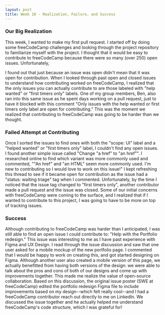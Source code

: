 ```yaml
---
layout: post
title: Week 10 - Realization, Failure, and Success 
---
```


### Our Big Realization
This week, I wanted to make my first pull request. I started off by doing some freeCodeCamp challenges and looking through the project repository to familiarize myself with the project. I thought that it would be easy to contribute to freeCodeCamp because there were so many (over 250) open issues. Unfortunately, 
<!--more-->
I found out that just because an issue was open didn't mean that it was open for contribution. When I looked through past open and closed issues to understand how contributing worked on freeCodeCamp, I realized that the only issues you can actually contribute to are those labeled with "help wanted" or "first timers only" labels. One of my group members, Ben, also ran into this same issue as he spent days working on a pull request, just to have it blocked with this comment "Only issues with the help wanted or first timers only label are open for contributing." This was the moment we realized that contributing to freeCodeCamp was going to be harder than we thought.

### Failed Attempt at Contributing
Once I sorted the issues to find ones with both the "scope: UI" label and a "helped wanted" or "first timers only" label, I couldn't find any open issues. I found another simple issue called "Change "a href" to "an href"". I researched online to find which variant was more commonly used and commented, ""An href" and "an HTML" seem more commonly used. I'm new to contributing so I would love to work on this issue!" I kept refreshing this thread to see if it became open for contribution as the issue had a "status: waiting triage" tag when I commented. Unfortunately, by the time I noticed that the issue tag changed to "first timers only", another contributor made a pull request and the issue was closed. Some of our initial concerns with freeCodeCamp were coming to the surface, and I realized that if I wanted to contribute to this project, I was going to have to be more on top of tracking issues.

### Success
Although contributing to freeCodeCamp was harder than I anticipated, I was still able to find an open issue I could contribute to: "Help with the Portfolio redesign." This issue was interesting to me as I have past experience with Figma and UX Design. I read through the issue discussion and saw that one user asked for a mobile mockup of the new portfolio page. I commented that I would be happy to work on creating this, and got started designing on Figma. Although another user also created a mobile version of this page, we actually benefitted from having both versions of the design: we were able to talk about the pros and cons of both of our designs and come up with improvements together. This made me realize the value of open-source collaboration. Based on this discussion, the original issue poster (SWE at freeCodeCamp) edited the portfolio redesign Figma file to include improvements based on my design--which felt really cool--and I had a freeCodeCamp contributor reach out directly to me on LinkedIn. We discussed the issue together and he actually helped me understand freeCodeCamp's code structure, which I was  grateful for!